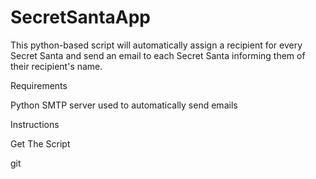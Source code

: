# SecretSantaApp
This python-based script will automatically assign a recipient for every Secret Santa and send an email to each Secret Santa informing them of their recipient's name.

Requirements

Python
SMTP server used to automatically send emails

Instructions

Get The Script

git
